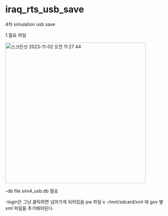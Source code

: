 # iraq_rts_usb_save
4차 simulation usb save 

1.필요 파일
   
<img width="439" alt="스크린샷 2023-11-02 오전 11 27 44" src="https://github.com/mirusystems/iraq_rts_usb_save/assets/138095416/eb232052-e869-4340-838c-bf93e439e0f0">

 -db file sim4_usb.db 필요
 
 -login은 그냥 클릭하면 넘어가게 되어있음 pw 파일 x 
 -/mnt/sdcard/xml 에  gov 별 xml 파일들 추가해야된다.

 
